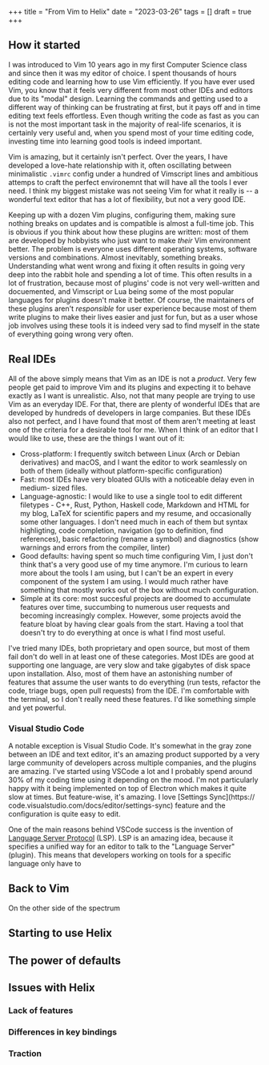 +++
title = "From Vim to Helix"
date = "2023-03-26"
tags = []
draft = true
+++

## How it started

I was introduced to Vim 10 years ago in my first Computer Science class and
since then it was my editor of choice. I spent thousands of hours editing code
and learning how to use Vim efficiently. If you have ever used Vim, you know
that it feels very different from most other IDEs and editors due to its "modal"
design. Learning the commands and getting used to a different way of thinking
can be frustrating at first, but it pays off and in time editing text feels
effortless. Even though writing the code as fast as you can is not the most
important task in the majority of real-life scenarios, it is certainly very
useful and, when you spend most of your time editing code, investing time into
learning good tools is indeed important.

Vim is amazing, but it certainly isn't perfect. Over the years, I have developed
a love-hate relationship with it, often oscillating between minimalistic
`.vimrc` config under a hundred of Vimscript lines and ambitious attemps to craft the
perfect environemnt that will have all the tools I ever need. I think my biggest
mistake was not seeing Vim for what it really is -- a wonderful text editor that
has a lot of flexibility, but not a very good IDE.

Keeping up with a dozen Vim plugins, configuring them, making sure nothing
breaks on updates and is compatible is almost a full-time job. This is obvious
if you think about how these plugins are written: most of them are developed by
hobbyists who just want to make *their* Vim environment better. The problem is
everyone uses different operating systems, software versions and combinations.
Almost inevitably, something breaks. Understanding what went wrong and fixing
it often results in going very deep into the rabbit hole and spending a lot of
time. This often results in a lot of frustration, because most of plugins' code
is not very well-written and docuemented, and Vimscript or Lua being some of
the most popular languages for plugins doesn't make it better. Of course, the
maintainers of these plugins aren't *responsible* for user experience because
most of them write plugins to make their lives easier and just for fun, but as a
user whose job involves using these tools it is indeed very sad to find myself
in the state of everything going wrong very often.

## Real IDEs

All of the above simply means that Vim as an IDE is not a *product*. Very
few people get paid to improve Vim and its plugins and expecting it to behave
exactly as I want is unrealistic. Also, not that many people are trying to use
Vim as an everyday IDE. For that, there are plenty of wonderful IDEs that are
developed by hundreds of developers in large companies. But these IDEs also not
perfect, and I have found that most of them aren't meeting at least one of the
criteria for a desirable tool for me. When I think of an editor that I would
like to use, these are the things I want out of it:

- Cross-platform: I frequently switch between Linux (Arch or Debian derivatives)
  and macOS, and I want the editor to work seamlessly on both of them (ideally
  without platform-specific configuration)
- Fast: most IDEs have very bloated GUIs with a noticeable delay even in medium-
  sized files.
- Language-agnostic: I would like to use a single tool to edit different
  filetypes - C++, Rust, Python, Haskell code, Markdown and HTML for my blog,
  LaTeX for scientific papers and my resume, and occasionally some other
  languages. I don't need much in each of them but syntax highligting, code
  completion, navigation (go to definition, find references), basic refactoring
  (rename a symbol) and diagnostics (show warnings and errors from the compiler,
  linter)
- Good defaults: having spent so much time configuring Vim, I just don't think
  that's a very good use of my time anymore. I'm curious to learn more about the
  tools I am using, but I can't be an expert in every component of the system
  I am using. I would much rather have something that mostly works out of the box
  without much configuration.
- Simple at its core: most succesful projects are doomed to accumulate features
  over time, succumbing to numerous user requests and becoming increasingly
  complex. However, some projects avoid the feature bloat by having clear goals
  from the start. Having a tool that doesn't try to do everything at once is
  what I find most useful.

I've tried many IDEs, both proprietary and open source, but most of them
fail don't do well in at least one of these categories. Most IDEs are good at
supporting one language, are very slow and take gigabytes of disk space upon
installation. Also, most of them have an astonishing number of features that
assume the user wants to do everything (run tests, refactor the code, triage
bugs, open pull requests) from the IDE. I'm comfortable with the terminal, so I
don't really need these features. I'd like something simple and yet powerful.

### Visual Studio Code

A notable exception is Visual Studio Code. It's somewhat in the gray zone
between an IDE and text editor, it's an amazing product supported by a very
large community of developers across multiple companies, and the plugins
are amazing. I've started using VSCode a lot and I probably spend around
30% of my coding time using it depending on the mood. I'm not particularly
happy with it being implemented on top of Electron which makes it quite slow
at times. But feature-wise, it's amazing. I love [Settings Sync](https://
code.visualstudio.com/docs/editor/settings-sync) feature and the configuration
is quite easy to edit.

One of the main reasons behind VSCode success is the invention of [Language
Server Protocol](https://microsoft.github.io/language-server-protocol/) (LSP).
LSP is an amazing idea, because it specifies a unified way for an editor to talk
to the "Language Server" (plugin). This means that developers working on tools
for a specific language only have to 

## Back to Vim

On the other side of the spectrum

## Starting to use Helix

## The power of defaults

## Issues with Helix

### Lack of features

### Differences in key bindings

### Traction
